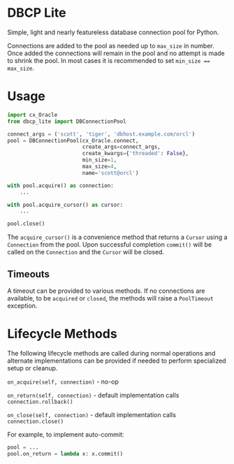 # DBCP Lite

Simple, light and nearly featureless database connection pool for Python.

Connections are added to the pool as needed up to `max_size` in number.
Once added the connections will remain in the pool and no attempt is made
to shrink the pool. In most cases it is recommended to set 
`min_size == max_size`.

# Usage

```python
import cx_Oracle
from dbcp_lite import DBConnectionPool

connect_args = ('scott', 'tiger', 'dbhost.example.com/orcl')
pool = DBConnectionPool(cx_Oracle.connect, 
                        create_args=connect_args, 
                        create_kwargs={'threaded': False}, 
                        min_size=1, 
                        max_size=4, 
                        name='scott@orcl')

with pool.acquire() as connection:
    ...

with pool.acquire_cursor() as cursor:
    ...

pool.close()
```

The `acquire_cursor()` is a convenience method that returns a `Cursor` using a
`Connection` from the pool. Upon successful completion `commit()` will be
called on the `Connection` and the `Cursor` will be closed.

## Timeouts

A timeout can be provided to various methods. If no connections are available, to
be `acquired` or `closed`, the methods will raise a `PoolTimeout` exception.

# Lifecycle Methods

The following lifecycle methods are called during normal operations and alternate
implementations can be provided if needed to perform specialized setup or cleanup.

`on_acquire(self, connection)` - no-op

`on_return(self, connection)` - default implementation calls `connection.rollback()`

`on_close(self, connection)` - default implementation calls `connection.close()`

For example, to implement auto-commit:

```python
pool = ...
pool.on_return = lambda x: x.commit()
``` 
